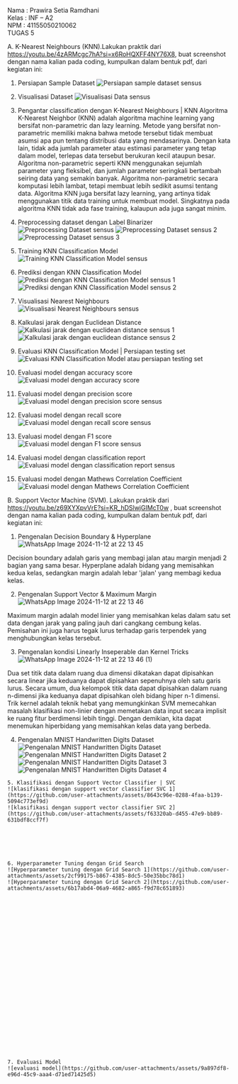 Nama : Prawira Setia Ramdhani <br> 
Kelas : INF – A2 <br>
NPM : 41155050210062 <br>
TUGAS 5 

A. K-Nearest Neighbours (KNN).Lakukan praktik dari https://youtu.be/4zARMcgc7hA?si=x6RoHQXFF4NY76X8, 
buat screenshot dengan nama kalian pada coding, kumpulkan dalam bentuk pdf, dari kegiatan ini: 
1. Persiapan Sample Dataset 
![Persiapan sample dataset sensus](https://github.com/user-attachments/assets/93441ab9-6ba6-491e-9aca-3468c20257af)
 

 

 

 

 

 

 

 

 

 

 

 

 

2. Visualisasi Dataset 
![Visualisasi Data sensus](https://github.com/user-attachments/assets/8a2e57a5-fbb8-4801-b035-fbe4e5f615fc)

 

 

 

3. Pengantar classification dengan K-Nearest Neighbours | KNN Algoritma K-Nearest Neighbor (KNN) adalah algoritma machine learning yang bersifat non-parametric dan lazy learning. 
   Metode yang bersifat non-parametric memiliki makna bahwa metode tersebut tidak membuat asumsi apa pun tentang distribusi data yang mendasarinya. Dengan kata lain, tidak ada jumlah parameter atau estimasi parameter yang tetap dalam model,
   terlepas data tersebut berukuran kecil ataupun besar. Algoritma non-parametric seperti KNN menggunakan sejumlah parameter yang fleksibel, dan jumlah parameter seringkali bertambah seiring data yang semakin banyak. Algoritma non-parametric secara komputasi lebih lambat,
   tetapi membuat lebih sedikit asumsi tentang data. Algoritma KNN juga bersifat lazy learning, yang artinya tidak menggunakan titik data training untuk membuat model. Singkatnya pada algoritma KNN tidak ada fase training, kalaupun ada juga sangat minim. 

 

 

 

 

 

 

 

 

 

 

4. Preprocessing dataset dengan Label Binarizer 
![Preprocessing Dataset sensus](https://github.com/user-attachments/assets/af9582e9-5163-43cf-b097-4f1d4813705b)
![Preprocessing Dataset sensus 2](https://github.com/user-attachments/assets/f94774dc-62b6-4428-bbb0-9bcbc1e3734d)
![Preprocessing Dataset sensus 3](https://github.com/user-attachments/assets/65db7ad8-790a-4b3c-af8e-0a78ca971f58)

 

 

 

 

 

 

5. Training KNN Classification Model 
![Training KNN Classification Model sensus](https://github.com/user-attachments/assets/9d11502c-64f6-4896-8042-8f88f8b85a27)

 

 

 

 

 

6. Prediksi dengan KNN Classification Model 
![Prediksi dengan KNN Classification Model sensus 1](https://github.com/user-attachments/assets/49cde7bf-46e9-434f-bec7-b6ed2bd03be6)
![Prediksi dengan KNN Classification Model sensus 2](https://github.com/user-attachments/assets/d8e83115-ae08-4eed-8d18-def2b6261f3b)

 

 

7. Visualisasi Nearest Neighbours 
![Visualisasi Nearest Neighbours sensus](https://github.com/user-attachments/assets/43fd58ce-92cf-41f2-bf2c-2f70f693a3d2)

 

 

 

 

 

 

 

 

 

 

8. Kalkulasi jarak dengan Euclidean Distance 
![Kalkulasi jarak dengan euclidean distance sensus 1](https://github.com/user-attachments/assets/2cfd8827-8740-4dea-adc3-bb5658aac2a1)
![Kalkulasi jarak dengan euclidean distance sensus 2](https://github.com/user-attachments/assets/28f83e64-566e-41f5-a880-615b360e17a6)

 

 

9. Evaluasi KNN Classification Model | Persiapan testing set 
![Evaluasi KNN Classification Model atau persiapan testing set](https://github.com/user-attachments/assets/fb7fb1f5-a6b6-402d-925f-e96865cae328)

 

 

 

 

 

 

10. Evaluasi model dengan accuracy score 
![Evaluasi model dengan accuracy score](https://github.com/user-attachments/assets/ce327efc-583a-411d-870a-42d8cbba2aa8)

 

11. Evaluasi model dengan precision score 
![Evaluasi model dengan precision score sensus](https://github.com/user-attachments/assets/7ad06ea1-1a9a-4558-a4be-4c3e402511a1)

 

12. Evaluasi model dengan recall score 
![Evaluasi model dengan recall score sensus](https://github.com/user-attachments/assets/4087f480-5fac-4be6-9798-e2a23d0ea660)

 

13. Evaluasi model dengan F1 score 
![Evaluasi model dengan F1 score sensus](https://github.com/user-attachments/assets/8e29ac1a-54c3-40ad-8c68-fb9646d7f15c)
14. Evaluasi model dengan classification report 
![Evaluasi model dengan classification report sensus](https://github.com/user-attachments/assets/98af5f5e-e90a-47c9-939d-c940fa65da61)

 

 

 

15. Evaluasi model dengan Mathews Correlation Coefficient 
![Evaluasi model dengan Mathews Correlation Coefficient](https://github.com/user-attachments/assets/547558b1-7dda-4e6c-bd74-84bafe6039c8)

 

 

B. Support Vector Machine (SVM). Lakukan praktik dari https://youtu.be/z69XYXpvVrE?si=KR_hDSlwjGIMcT0w ,
   buat screenshot dengan nama kalian pada coding, kumpulkan dalam bentuk pdf, dari kegiatan ini: 
   1. Pengenalan Decision Boundary & Hyperplane 
   ![WhatsApp Image 2024-11-12 at 22 13 45](https://github.com/user-attachments/assets/645d74f4-92a5-4a5d-8750-5fab251f5d40)
      

   Decision boundary adalah garis yang membagi jalan atau margin menjadi 2 bagian yang sama besar. Hyperplane adalah bidang yang memisahkan kedua kelas,
   sedangkan margin adalah lebar 'jalan' yang membagi kedua kelas. 

   2. Pengenalan Support Vector & Maximum Margin  
   ![WhatsApp Image 2024-11-12 at 22 13 46](https://github.com/user-attachments/assets/4b5188e5-c603-418c-b3fb-974448aa302a)

    

   Maximum margin adalah model linier yang memisahkan kelas dalam satu set data dengan jarak yang paling jauh dari cangkang cembung kelas. 
   Pemisahan ini juga harus tegak lurus terhadap garis terpendek yang menghubungkan kelas tersebut. 

   3. Pengenalan kondisi Linearly Inseperable dan Kernel Tricks 
   ![WhatsApp Image 2024-11-12 at 22 13 46 (1)](https://github.com/user-attachments/assets/650e94d2-f57a-4288-9afc-48d5c1e3e73d)
     

   Dua set titik data dalam ruang dua dimensi dikatakan dapat dipisahkan secara linear jika keduanya dapat dipisahkan sepenuhnya oleh satu garis lurus.
   Secara umum, dua kelompok titik data dapat dipisahkan dalam ruang n-dimensi jika keduanya dapat dipisahkan oleh bidang hiper n-1 dimensi. 
   Trik kernel adalah teknik hebat yang memungkinkan SVM memecahkan masalah klasifikasi non-linier dengan memetakan data input secara implisit ke ruang fitur berdimensi lebih tinggi.
   Dengan demikian, kita dapat menemukan hiperbidang yang memisahkan kelas data yang berbeda. 

   4. Pengenalan MNIST Handwritten Digits Dataset 
   ![Pengenalan MNIST Handwritten Digits Dataset](https://github.com/user-attachments/assets/30247bd1-09df-4375-89e8-c3fbb6b9c2e1)
   ![Pengenalan MNIST Handwritten Digits Dataset 2](https://github.com/user-attachments/assets/20796973-75ae-43b7-b00c-173e73a8486f)
   ![Pengenalan MNIST Handwritten Digits Dataset 3](https://github.com/user-attachments/assets/73e17e91-2a51-4bd7-81f9-c27eafd48706)
   ![Pengenalan MNIST Handwritten Digits Dataset 4](https://github.com/user-attachments/assets/62f100e2-2ea7-4610-86c2-b9b26faaca1e)
      

 

 

 

 

    5. Klasifikasi dengan Support Vector Classifier | SVC 
    ![klasifikasi dengan support vector classifier SVC 1](https://github.com/user-attachments/assets/8643c96e-0288-4faa-b139-5094c773ef9d)
    ![klasifikasi dengan support vector classifier SVC 2](https://github.com/user-attachments/assets/f63320ab-d455-47e9-bb89-631bdf8ccf7f)


 

 

    6. Hyperparameter Tuning dengan Grid Search 
    ![Hyperparameter tuning dengan Grid Search 1](https://github.com/user-attachments/assets/2cf99175-b867-4385-8dc5-50e35bbc78d1)
    ![Hyperparameter tuning dengan Grid Search 2](https://github.com/user-attachments/assets/6b17abd4-06a9-4682-a865-f9d78c651893)

       

 

 

 

 

 

 

 

 

 

 

 

 

    7. Evaluasi Model 
    ![evaluasi model](https://github.com/user-attachments/assets/9a897df8-e96d-45c9-aaa4-d71ed71425d5)

       

 

 

 
